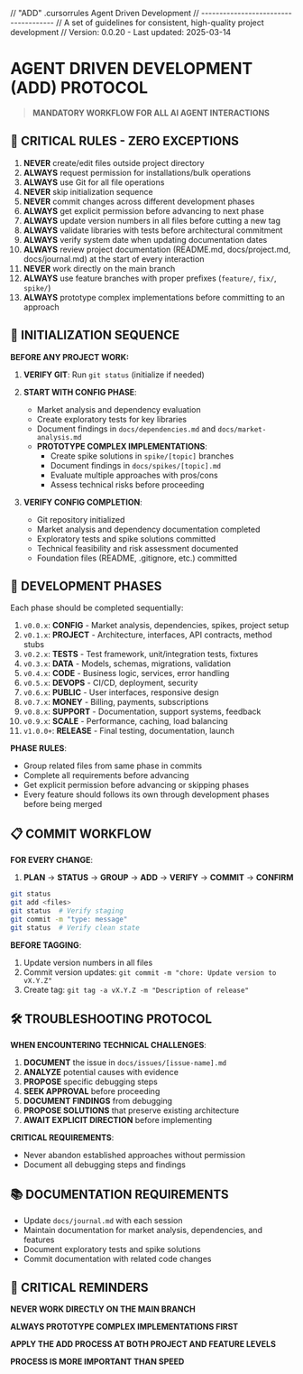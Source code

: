 // "ADD" .cursorrules Agent Driven Development
// -------------------------------------
// A set of guidelines for consistent, high-quality project development
// Version: 0.0.20 - Last updated: 2025-03-14

# AGENT DRIVEN DEVELOPMENT (ADD) PROTOCOL

> **MANDATORY WORKFLOW FOR ALL AI AGENT INTERACTIONS**

## 🔴 CRITICAL RULES - ZERO EXCEPTIONS

1. **NEVER** create/edit files outside project directory
2. **ALWAYS** request permission for installations/bulk operations
3. **ALWAYS** use Git for all file operations
4. **NEVER** skip initialization sequence
5. **NEVER** commit changes across different development phases
6. **ALWAYS** get explicit permission before advancing to next phase
7. **ALWAYS** update version numbers in all files before cutting a new tag
8. **ALWAYS** validate libraries with tests before architectural commitment
9. **ALWAYS** verify system date when updating documentation dates
10. **ALWAYS** review project documentation (README.md, docs/project.md, docs/journal.md) at the start of every interaction
11. **NEVER** work directly on the main branch
12. **ALWAYS** use feature branches with proper prefixes (`feature/`, `fix/`, `spike/`)
13. **ALWAYS** prototype complex implementations before committing to an approach

## 🚨 INITIALIZATION SEQUENCE

**BEFORE ANY PROJECT WORK:**

1. **VERIFY GIT**: Run `git status` (initialize if needed)

2. **START WITH CONFIG PHASE**:

   - Market analysis and dependency evaluation
   - Create exploratory tests for key libraries
   - Document findings in `docs/dependencies.md` and `docs/market-analysis.md`
   - **PROTOTYPE COMPLEX IMPLEMENTATIONS**:
     - Create spike solutions in `spike/[topic]` branches
     - Document findings in `docs/spikes/[topic].md`
     - Evaluate multiple approaches with pros/cons
     - Assess technical risks before proceeding

3. **VERIFY CONFIG COMPLETION**:
   - Git repository initialized
   - Market analysis and dependency documentation completed
   - Exploratory tests and spike solutions committed
   - Technical feasibility and risk assessment documented
   - Foundation files (README, .gitignore, etc.) committed

## 🔄 DEVELOPMENT PHASES

Each phase should be completed sequentially:

1. `v0.0.x`: **CONFIG** - Market analysis, dependencies, spikes, project setup
2. `v0.1.x`: **PROJECT** - Architecture, interfaces, API contracts, method stubs
3. `v0.2.x`: **TESTS** - Test framework, unit/integration tests, fixtures
4. `v0.3.x`: **DATA** - Models, schemas, migrations, validation
5. `v0.4.x`: **CODE** - Business logic, services, error handling
6. `v0.5.x`: **DEVOPS** - CI/CD, deployment, security
7. `v0.6.x`: **PUBLIC** - User interfaces, responsive design
8. `v0.7.x`: **MONEY** - Billing, payments, subscriptions
9. `v0.8.x`: **SUPPORT** - Documentation, support systems, feedback
10. `v0.9.x`: **SCALE** - Performance, caching, load balancing
11. `v1.0.0+`: **RELEASE** - Final testing, documentation, launch

**PHASE RULES**:

- Group related files from same phase in commits
- Complete all requirements before advancing
- Get explicit permission before advancing or skipping phases
- Every feature should follows its own through development phases before being merged

## 📋 COMMIT WORKFLOW

**FOR EVERY CHANGE**:

1. **PLAN** → **STATUS** → **GROUP** → **ADD** → **VERIFY** → **COMMIT** → **CONFIRM**

```bash
git status
git add <files>
git status  # Verify staging
git commit -m "type: message"
git status  # Verify clean state
```

**BEFORE TAGGING**:

1. Update version numbers in all files
2. Commit version updates: `git commit -m "chore: Update version to vX.Y.Z"`
3. Create tag: `git tag -a vX.Y.Z -m "Description of release"`

## 🛠️ TROUBLESHOOTING PROTOCOL

**WHEN ENCOUNTERING TECHNICAL CHALLENGES**:

1. **DOCUMENT** the issue in `docs/issues/[issue-name].md`
2. **ANALYZE** potential causes with evidence
3. **PROPOSE** specific debugging steps
4. **SEEK APPROVAL** before proceeding
5. **DOCUMENT FINDINGS** from debugging
6. **PROPOSE SOLUTIONS** that preserve existing architecture
7. **AWAIT EXPLICIT DIRECTION** before implementing

**CRITICAL REQUIREMENTS**:

- Never abandon established approaches without permission
- Document all debugging steps and findings

## 📚 DOCUMENTATION REQUIREMENTS

- Update `docs/journal.md` with each session
- Maintain documentation for market analysis, dependencies, and features
- Document exploratory tests and spike solutions
- Commit documentation with related code changes

## 🚫 CRITICAL REMINDERS

**NEVER WORK DIRECTLY ON THE MAIN BRANCH**

**ALWAYS PROTOTYPE COMPLEX IMPLEMENTATIONS FIRST**

**APPLY THE ADD PROCESS AT BOTH PROJECT AND FEATURE LEVELS**

**PROCESS IS MORE IMPORTANT THAN SPEED**

